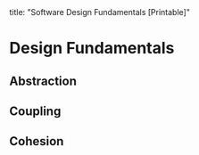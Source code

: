 <frontmatter>
title: "Software Design Fundamentals [Printable]"
</frontmatter>

<link rel="stylesheet" href="{{baseUrl}}/css/textbook.css">
<link rel="stylesheet" href="{{baseUrl}}/css/print.css">

<div class="website-content">

<div id="main">

# Design Fundamentals

## Abstraction

<include src="../designFundamentals/abstraction/what/unit-inParent-asFlat-print.md" boilerplate />

## Coupling

<include src="../designFundamentals/coupling/what/unit-inParent-asFlat-print.md" boilerplate />
<include src="../designFundamentals/coupling/how/unit-inParent-asFlat-print.md" boilerplate />
<include src="../designFundamentals/coupling/types/unit-inParent-asFlat-print.md" boilerplate />

## Cohesion

<include src="../designFundamentals/cohesion/what/unit-inParent-asFlat-print.md" boilerplate />
<include src="../designFundamentals/cohesion/how/unit-inParent-asFlat-print.md" boilerplate />

</div>

</div>
